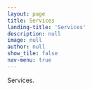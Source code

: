 ```yaml
---
layout: page
title: Services
landing-title: 'Services'
description: null
image: null
author: null
show_tile: false
nav-menu: true
---
```


Services.